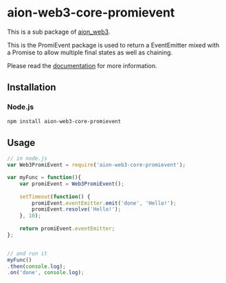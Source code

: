 # aion-web3-core-promievent

This is a sub package of [aion_web3][repo].

This is the PromiEvent package is used to return a EventEmitter mixed with a Promise to allow multiple final states as well as chaining.

Please read the [documentation](https://docs.aion.network/docs/web3) for more information.

## Installation

### Node.js

```bash
npm install aion-web3-core-promievent
```

## Usage

```js
// in node.js
var Web3PromiEvent = require('aion-web3-core-promievent');

var myFunc = function(){
    var promiEvent = Web3PromiEvent();
    
    setTimeout(function() {
        promiEvent.eventEmitter.emit('done', 'Hello!');
        promiEvent.resolve('Hello!');
    }, 10);
    
    return promiEvent.eventEmitter;
};


// and run it
myFunc()
.then(console.log);
.on('done', console.log);
```

[repo]: https://github.com/aionnetwork/aion_web3


